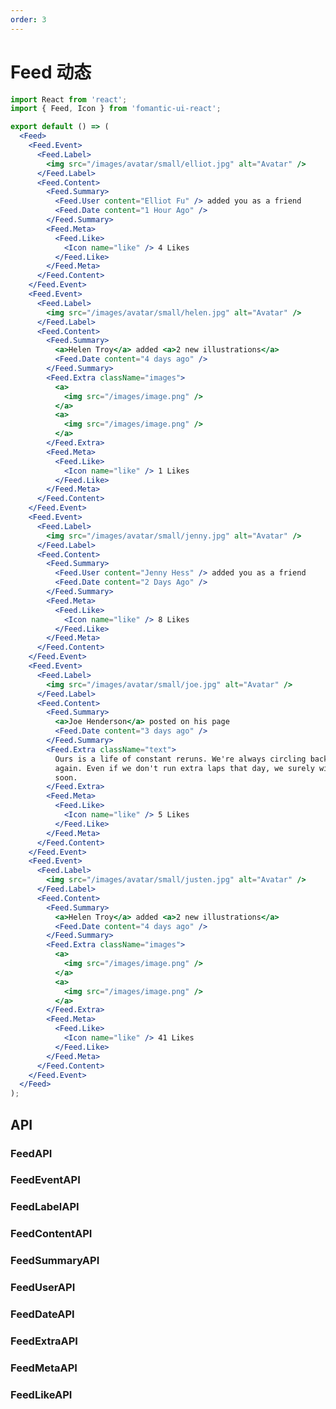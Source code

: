 ```yaml
---
order: 3
---
```


# Feed 动态

```jsx
import React from 'react';
import { Feed, Icon } from 'fomantic-ui-react';

export default () => (
  <Feed>
    <Feed.Event>
      <Feed.Label>
        <img src="/images/avatar/small/elliot.jpg" alt="Avatar" />
      </Feed.Label>
      <Feed.Content>
        <Feed.Summary>
          <Feed.User content="Elliot Fu" /> added you as a friend
          <Feed.Date content="1 Hour Ago" />
        </Feed.Summary>
        <Feed.Meta>
          <Feed.Like>
            <Icon name="like" /> 4 Likes
          </Feed.Like>
        </Feed.Meta>
      </Feed.Content>
    </Feed.Event>
    <Feed.Event>
      <Feed.Label>
        <img src="/images/avatar/small/helen.jpg" alt="Avatar" />
      </Feed.Label>
      <Feed.Content>
        <Feed.Summary>
          <a>Helen Troy</a> added <a>2 new illustrations</a>
          <Feed.Date content="4 days ago" />
        </Feed.Summary>
        <Feed.Extra className="images">
          <a>
            <img src="/images/image.png" />
          </a>
          <a>
            <img src="/images/image.png" />
          </a>
        </Feed.Extra>
        <Feed.Meta>
          <Feed.Like>
            <Icon name="like" /> 1 Likes
          </Feed.Like>
        </Feed.Meta>
      </Feed.Content>
    </Feed.Event>
    <Feed.Event>
      <Feed.Label>
        <img src="/images/avatar/small/jenny.jpg" alt="Avatar" />
      </Feed.Label>
      <Feed.Content>
        <Feed.Summary>
          <Feed.User content="Jenny Hess" /> added you as a friend
          <Feed.Date content="2 Days Ago" />
        </Feed.Summary>
        <Feed.Meta>
          <Feed.Like>
            <Icon name="like" /> 8 Likes
          </Feed.Like>
        </Feed.Meta>
      </Feed.Content>
    </Feed.Event>
    <Feed.Event>
      <Feed.Label>
        <img src="/images/avatar/small/joe.jpg" alt="Avatar" />
      </Feed.Label>
      <Feed.Content>
        <Feed.Summary>
          <a>Joe Henderson</a> posted on his page
          <Feed.Date content="3 days ago" />
        </Feed.Summary>
        <Feed.Extra className="text">
          Ours is a life of constant reruns. We're always circling back to where we'd we started, then starting all over
          again. Even if we don't run extra laps that day, we surely will come back for more of the same another day
          soon.
        </Feed.Extra>
        <Feed.Meta>
          <Feed.Like>
            <Icon name="like" /> 5 Likes
          </Feed.Like>
        </Feed.Meta>
      </Feed.Content>
    </Feed.Event>
    <Feed.Event>
      <Feed.Label>
        <img src="/images/avatar/small/justen.jpg" alt="Avatar" />
      </Feed.Label>
      <Feed.Content>
        <Feed.Summary>
          <a>Helen Troy</a> added <a>2 new illustrations</a>
          <Feed.Date content="4 days ago" />
        </Feed.Summary>
        <Feed.Extra className="images">
          <a>
            <img src="/images/image.png" />
          </a>
          <a>
            <img src="/images/image.png" />
          </a>
        </Feed.Extra>
        <Feed.Meta>
          <Feed.Like>
            <Icon name="like" /> 41 Likes
          </Feed.Like>
        </Feed.Meta>
      </Feed.Content>
    </Feed.Event>
  </Feed>
);
```

## API

### **Feed**<Badge>API</Badge>

<API src="@/feed/Feed.tsx" hideTitle></API>

### **FeedEvent**<Badge>API</Badge>

<API src="@/feed/FeedEvent.tsx" hideTitle></API>

### **FeedLabel**<Badge>API</Badge>

<API src="@/feed/FeedLabel.tsx" hideTitle></API>

### **FeedContent**<Badge>API</Badge>

<API src="@/feed/FeedContent.tsx" hideTitle></API>

### **FeedSummary**<Badge>API</Badge>

<API src="@/feed/FeedSummary.tsx" hideTitle></API>

### **FeedUser**<Badge>API</Badge>

<API src="@/feed/FeedUser.tsx" hideTitle></API>

### **FeedDate**<Badge>API</Badge>

<API src="@/feed/FeedDate.tsx" hideTitle></API>

### **FeedExtra**<Badge>API</Badge>

<API src="@/feed/FeedExtra.tsx" hideTitle></API>

### **FeedMeta**<Badge>API</Badge>

<API src="@/feed/FeedMeta.tsx" hideTitle></API>

### **FeedLike**<Badge>API</Badge>

<API src="@/feed/FeedLike.tsx" hideTitle></API>
